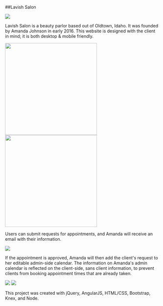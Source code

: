 ##Lavish Salon

![](client/images/lavish_logo_white.png)

Lavish Salon is a beauty parlor based out of Oldtown, Idaho. It was founded by Amanda Johnson in early 2016.
This website is designed with the client in mind; it is both desktop & mobile friendly.

<!-- ![](client/images/landing_pg.png) ![](client/images/book_pg.png) -->

<img src="client/images/landing_pg.png" width="300"> <img src="client/images/book_pg.png" width="300">

Users can submit requests for appointments, and Amanda will receive an email with their information.

![](client/images/email.png)

If the appointment is approved, Amanda will then add the client's request to her editable admin-side calendar. The information on Amanda's admin calendar is reflected on the client-side, sans client information, to prevent clients from booking appointment times that are already taken.

![](client/images/adminside.png) ![](client/images/clientside.png)

This project was created with jQuery, AngularJS, HTML/CSS, Bootstrap, Knex, and Node.
